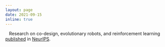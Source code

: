 ```yaml
---
layout: page
date: 2021-09-15
inline: true
---
```


<i class="fas fa-book"></i> &nbsp;&nbsp; Research on co-design, evolutionary robots, and reinforcement learning [published](https://arxiv.org/abs/2201.09863) in [NeurIPS](https://nips.cc/).